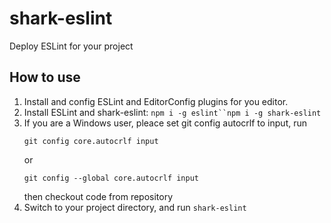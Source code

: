 # shark-eslint

Deploy ESLint for your project

## How to use
1. Install and config ESLint and EditorConfig plugins for you editor.
1. Install ESLint and shark-eslint:
    `npm i -g eslint``npm i -g shark-eslint`
1. If you are a Windows user, pleace set git config autocrlf to input,
    run
    ```
    git config core.autocrlf input
    ```
    or
    ```
    git config --global core.autocrlf input
    ```
    then checkout code from repository
1. Switch to your project directory, and run `shark-eslint`
